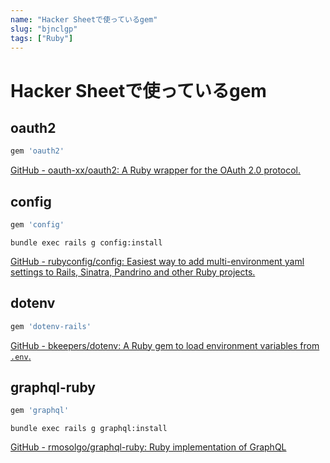 ```yaml
---
name: "Hacker Sheetで使っているgem"
slug: "bjnclgp"
tags: ["Ruby"]
---
```


# Hacker Sheetで使っているgem

## oauth2

```ruby
gem 'oauth2'
```

[GitHub - oauth-xx/oauth2: A Ruby wrapper for the OAuth 2.0 protocol.](https://github.com/oauth-xx/oauth2)


## config

```ruby
gem 'config'
```

```
bundle exec rails g config:install
```

[GitHub - rubyconfig/config: Easiest way to add multi-environment yaml settings to Rails, Sinatra, Pandrino and other Ruby projects.](https://github.com/rubyconfig/config)


## dotenv

```ruby
gem 'dotenv-rails'
```

[GitHub - bkeepers/dotenv: A Ruby gem to load environment variables from `.env`.](https://github.com/bkeepers/dotenv)


## graphql-ruby

```ruby
gem 'graphql'
```

```
bundle exec rails g graphql:install
```

[GitHub - rmosolgo/graphql-ruby: Ruby implementation of GraphQL](https://github.com/rmosolgo/graphql-ruby)

